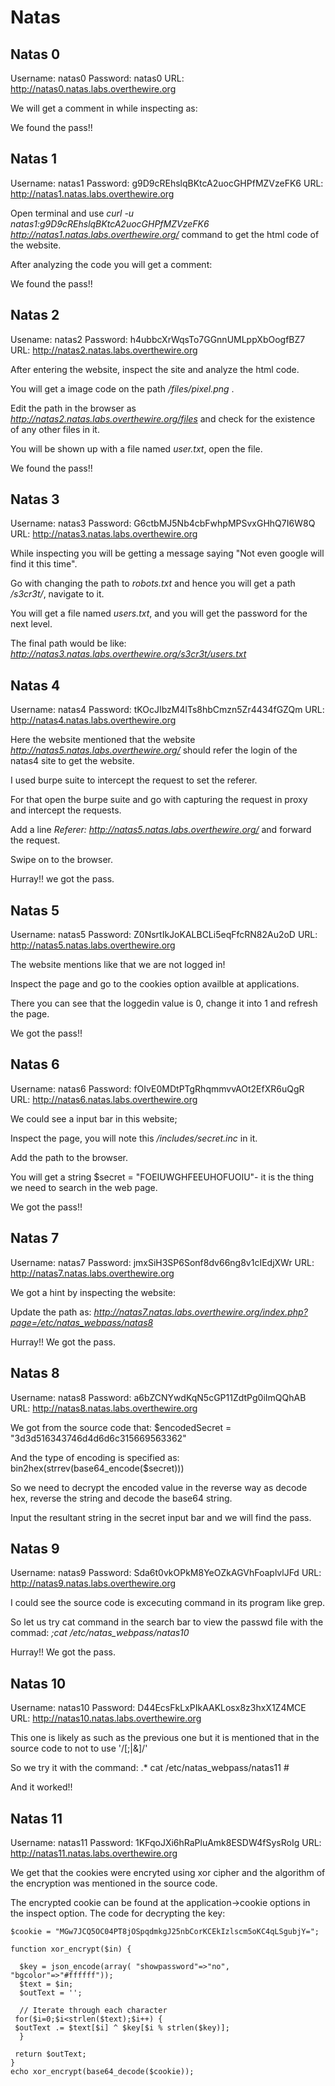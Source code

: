 # Natas 
## Natas 0
Username: natas0
Password: natas0
URL:      http://natas0.natas.labs.overthewire.org

We will get a comment in while inspecting as: <!--The password for natas1 is g9D9cREhslqBKtcA2uocGHPfMZVzeFK6 -->

We found the pass!!

## Natas 1
Username: natas1
Password: g9D9cREhslqBKtcA2uocGHPfMZVzeFK6
URL:      http://natas1.natas.labs.overthewire.org

Open terminal and use _curl_ _-u_ _natas1:g9D9cREhslqBKtcA2uocGHPfMZVzeFK6_ _http://natas1.natas.labs.overthewire.org/_ command to get the html code of the website.

After analyzing the code you will get a comment:<!--The password for natas2 is h4ubbcXrWqsTo7GGnnUMLppXbOogfBZ7 -->

We found the pass!!

## Natas 2
Usename: natas2
Password: h4ubbcXrWqsTo7GGnnUMLppXbOogfBZ7
URL:      http://natas2.natas.labs.overthewire.org

After entering the website, inspect the site and analyze the html code.

You will get a image code on the path _/files/pixel.png_ .

Edit the path in the browser as _http://natas2.natas.labs.overthewire.org/files_ and check for the existence of any other files in it.

You will be shown up with a file named _user.txt_, open the file.

We found the pass!!

## Natas 3
Username: natas3
Password: G6ctbMJ5Nb4cbFwhpMPSvxGHhQ7I6W8Q
URL:      http://natas3.natas.labs.overthewire.org 

While inspecting you will be getting a message saying "Not even google will find it this time".

Go with changing the path to _robots.txt_ and hence you will get a path _/s3cr3t/_, navigate to it.

You will get a file named _users.txt_, and you will get the password for the next level.

The final path would be like: _http://natas3.natas.labs.overthewire.org/s3cr3t/users.txt_

## Natas 4
Username: natas4
Password: tKOcJIbzM4lTs8hbCmzn5Zr4434fGZQm
URL:      http://natas4.natas.labs.overthewire.org

Here the website mentioned that the website _http://natas5.natas.labs.overthewire.org/_ should refer the login of the natas4 site to get the website.

I used burpe suite to intercept the request to set the referer.

For that open the burpe suite and go with capturing the request in proxy and intercept the requests.

Add a line _Referer:_ _http://natas5.natas.labs.overthewire.org/_ and forward the request.

Swipe on to the browser.

Hurray!! we got the pass.

## Natas 5
Username: natas5
Password: Z0NsrtIkJoKALBCLi5eqFfcRN82Au2oD
URL:      http://natas5.natas.labs.overthewire.org

The website mentions like that we are not logged in!

Inspect the page and go to the cookies option availble at applications.

There you can see that the loggedin value is 0, change it into 1 and refresh the page.

We got the pass!!

## Natas 6
Username: natas6
Password: fOIvE0MDtPTgRhqmmvvAOt2EfXR6uQgR
URL:      http://natas6.natas.labs.overthewire.org

We could see a input bar in this website;

Inspect the page, you will note this _/includes/secret.inc_ in it.

Add the path to the browser.

You will get a string $secret = "FOEIUWGHFEEUHOFUOIU"- it is the thing we need to search in the web page.

We got the pass!!

## Natas 7

Username: natas7
Password: jmxSiH3SP6Sonf8dv66ng8v1cIEdjXWr
URL:      http://natas7.natas.labs.overthewire.org

We got a hint by inspecting the website:
<!-- hint: password for webuser natas8 is in /etc/natas_webpass/natas8 -->

Update the path as: _http://natas7.natas.labs.overthewire.org/index.php?page=/etc/natas_webpass/natas8_

Hurray!! We got the pass.

## Natas 8
Username: natas8
Password: a6bZCNYwdKqN5cGP11ZdtPg0iImQQhAB
URL:      http://natas8.natas.labs.overthewire.org

We got from the source code that:
$encodedSecret = "3d3d516343746d4d6d6c315669563362"

And the type of encoding is specified as:
bin2hex(strrev(base64_encode($secret)))

So we need to decrypt the encoded value in the reverse way as decode hex, reverse the string and decode the base64 string.

Input the resultant string in the secret input bar and we will find the pass.

## Natas 9
Username: natas9
Password: Sda6t0vkOPkM8YeOZkAGVhFoaplvlJFd
URL:      http://natas9.natas.labs.overthewire.org

I could see the source code is excecuting command in its program like grep.

So let us try cat command in the search bar to view the passwd file with the commad: _;cat_ _/etc/natas_webpass/natas10_

Hurray!! We got the pass.

## Natas 10
Username: natas10
Password: D44EcsFkLxPIkAAKLosx8z3hxX1Z4MCE
URL:      http://natas10.natas.labs.overthewire.org

This one is likely as such as the previous one but it is mentioned that in the source code to not to use '/[;|&]/'

So we try it with the command: .* cat /etc/natas_webpass/natas11 #

And it worked!!

## Natas 11
Username: natas11
Password: 1KFqoJXi6hRaPluAmk8ESDW4fSysRoIg
URL:      http://natas11.natas.labs.overthewire.org

We get that the cookies were encryted using xor cipher and the algorithm of the encryption was mentioned in the source code.

The encrypted cookie can be found at the application->cookie options in the inspect option.
The code for decrypting the key:  
    
    $cookie = "MGw7JCQ5OC04PT8jOSpqdmkgJ25nbCorKCEkIzlscm5oKC4qLSgubjY=";  
  
    function xor_encrypt($in) {  

      $key = json_encode(array( "showpassword"=>"no", "bgcolor"=>"#ffffff"));  
      $text = $in;  
      $outText = '';  
  
      // Iterate through each character  
     for($i=0;$i<strlen($text);$i++) {  
     $outText .= $text[$i] ^ $key[$i % strlen($key)];  
      }  
  
     return $outText;  
    }  
    echo xor_encrypt(base64_decode($cookie));  
  

